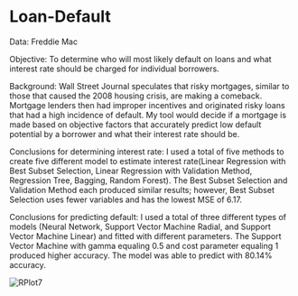 # Loan-Default
Data: Freddie Mac

Objective:
To determine who will most likely default on loans and what interest rate should be charged for individual borrowers.

Background:
Wall Street Journal speculates that risky mortgages, similar to those that caused the 2008 housing crisis, are making a comeback. Mortgage lenders then had improper incentives and originated risky loans that had a high incidence of default. My tool would decide if a mortgage is made based on objective factors that accurately predict low default potential by a borrower and what their interest rate should be.

Conclusions for determining interest rate:
I used a total of five methods to create five different model to estimate interest rate(Linear Regression with Best Subset Selection, Linear Regression with Validation Method, Regression Tree, Bagging, Random Forest). The Best Subset Selection and Validation Method each produced similar results; however, Best Subset Selection uses fewer variables and has the lowest MSE of 6.17.


Conclusions for predicting default:
I used a total of three different types of models (Neural Network, Support Vector Machine Radial, and Support Vector Machine Linear) and fitted with different parameters. The Support Vector Machine with gamma equaling 0.5 and cost parameter equaling 1 produced higher accuracy. The model was able to predict with 80.14% accuracy.

![RPlot7](https://user-images.githubusercontent.com/46301113/64989454-90a87380-d89b-11e9-975f-b107b317fcc8.jpg)
